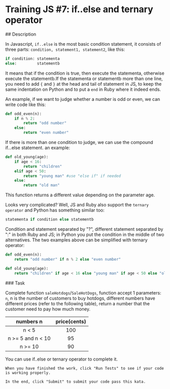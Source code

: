 # Training JS #7: if..else and ternary operator

## Description

In Javascript, `if..else` is the most basic condition statement, it consists of three parts: `condition, statement1, statement2`, like this:

```python
if condition: statementa
else:         statementb
```

It means that if the condition is true, then execute the statementa, otherwise execute the statementb.If the statementa or statementb more than one line, you need to add `{` and `}` at the head and tail of statement in JS, to keep the same indentation on Python and to put a `end` in Ruby where it indeed ends.

An example, if we want to judge whether a number is odd or even, we can write code like this:

```python
def odd_even(n):
    if n % 2:
        return "odd number"
    else:
        return "even number"
```

If there is more than one condition to judge, we can use the compound if...else statement. an example:

```python
def old_young(age):
    if age < 16:
        return "children"
    elif age < 50:
        return "young man" #use "else if" if needed
    else:
        return "old man"
```

This function returns a different value depending on the parameter age.

Looks very complicated? Well, JS and Ruby also support the `ternary operator` and Python has something similar too:

```python
statementa if condition else statementb
```

Condition and statement separated by "?", different statement separated by ":" in both Ruby and JS; in Python you put the condition in the middle of two alternatives. The two examples above can be simplified with ternary operator:

```python
def odd_even(n):
    return "odd number" if n % 2 else "even number"

def old_young(age):
    return "children" if age < 16 else "young man" if age < 50 else "old man"
```

### Task

Complete function `saleHotdogs`/`SaleHotDogs`, function accept 1 parameters: `n`, n is the number of customers to buy hotdogs, different numbers have different prices (refer to the following table), return a number that the customer need to pay how much money.

|  numbers n         | price(cents) |
|:------------------:|:------------:|
|  n < 5             |    100       |
|  n >= 5 and n < 10 |     95       |
|  n >= 10           |     90       |

You can use if..else or ternary operator to complete it.

```text
When you have finished the work, click "Run Tests" to see if your code is working properly.

In the end, click "Submit" to submit your code pass this kata.
```
